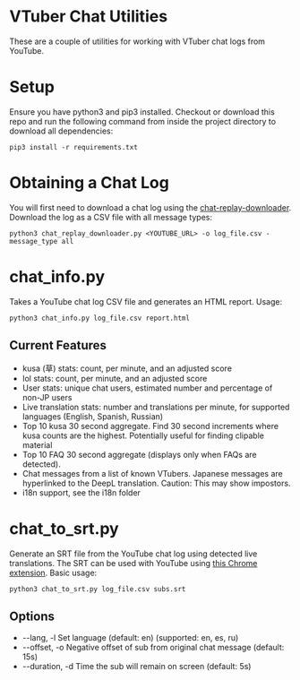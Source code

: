 # VTuber Chat Utilities

These are a couple of utilities for working with VTuber chat logs from YouTube. 

# Setup
Ensure you have python3 and pip3 installed. Checkout or download this repo and run the following command from inside the project directory to download all dependencies:

    pip3 install -r requirements.txt

# Obtaining a Chat Log
You will first need to download a chat log using the [chat-replay-downloader](https://github.com/xenova/chat-replay-downloader). Download the log as a CSV file with all message types:

    python3 chat_replay_downloader.py <YOUTUBE_URL> -o log_file.csv -message_type all


# chat_info.py

Takes a YouTube chat log CSV file and generates an HTML report. Usage:

    python3 chat_info.py log_file.csv report.html
   
## Current Features

 - kusa (草) stats: count, per minute, and an adjusted score
 - lol stats: count, per minute, and an adjusted score
 - User stats: unique chat users, estimated number and percentage of non-JP users
 - Live translation stats: number and translations per minute, for supported languages (English, Spanish, Russian)
 - Top 10 kusa 30 second aggregate. Find 30 second increments where kusa counts are the highest. Potentially useful for finding clipable material
 - Top 10 FAQ 30 second aggregate (displays only when FAQs are detected).
 - Chat messages from a list of known VTubers. Japanese messages are hyperlinked to the DeepL translation. Caution: This may show impostors.
 - i18n support, see the i18n folder
 
# chat_to_srt.py
Generate an SRT file from the YouTube chat log using detected live translations. The SRT can be used with YouTube using [this Chrome extension](https://chrome.google.com/webstore/detail/subtitles-for-youtube/oanhbddbfkjaphdibnebkklpplclomal). Basic usage:

    python3 chat_to_srt.py log_file.csv subs.srt
  
  ## Options
 
 - --lang, -l   Set language (default: en) (supported: en, es, ru)
 - --offset, -o  Negative offset of sub from original chat message (default: 15s)
 - --duration, -d  Time the sub will remain on screen (default: 5s)

